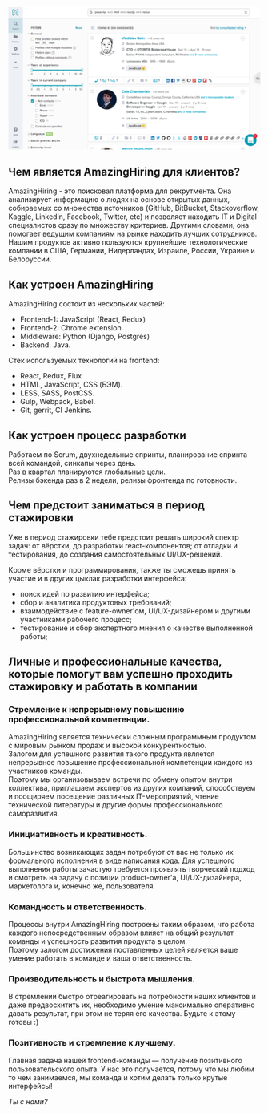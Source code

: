 ![](img02.png)

## Чем является AmazingHiring для клиентов?	
AmazingHiring - это поисковая платформа для рекрутмента. Она анализирует информацию о людях на основе открытых данных, собираемых со множества источников (GitHub, BitBucket, Stackoverflow, Kaggle, Linkedin, Facebook, Twitter, etc) и позволяет находить IT и Digital специалистов сразу по множеству критериев. Другими словами, она помогает ведущим компаниям на рынке находить лучших сотрудников. Нашим продуктов активно пользуются крупнейшие технологические компании в США, Германии, Нидерландах, Израиле, России, Украине и Белоруссии.	

## Как устроен AmazingHiring	
AmazingHiring состоит из нескольких частей:	

- Frontend-1: JavaScript (React, Redux)	
- Frontend-2: Chrome extension	
- Middleware: Python (Django, Postgres)	
- Backend: Java.	


Стек используемых технологий на frontend:	
- React, Redux, Flux	
- HTML, JavaScript, CSS (БЭМ).	
- LESS, SASS, PostCSS.	
- Gulp, Webpack, Babel.	
- Git, gerrit, CI Jenkins.	

## Как устроен процесс разработки	
Работаем по Scrum, двухнедельные спринты, планирование спринта всей командой, синкапы через день.	
Раз в квартал планируются глобальные цели.	
Релизы бэкенда раз в 2 недели, релизы фронтенда по готовности.	


## Чем предстоит заниматься в период стажировки	
Уже в период стажировки тебе предстоит решать широкий спектр задач: от вёрстки, до разработки react-компонентов; от отладки и тестирования, до создания самостоятельных UI/UX-решений.	

Кроме вёрстки и программирования, также ты сможешь принять участие и в других цыклак разработки интерфейса:	
- поиск идей по развитию интерфейса;	
- сбор и аналитика продуктовых требований;	
- взаимодействие с feature-owner'ом, UI/UX-дизайнером и другими участниками рабочего процесс;	
- тестирование и сбор экспертного мнения о качестве выполненной работы;	

## Личные и профессиональные качества, которые помогут вам успешно проходить стажировку и работать в компании	

### Стремление к непрерывному повышению профессиональной компетенции.	
AmazingHiring является технически сложным программным продуктом с мировым рынком продаж и высокой конкурентностью. 	
Залогом для успешного развития такого продукта является непрерывное повышение профессиональной компетенции каждого из участников команды.	
Поэтому мы организовываем встречи по обмену опытом внутри коллектива, приглашаем экспертов из других компаний, способствуем и поощиряем посещение различных IT-мероприятий, чтение технической литературы и другие формы профессионального саморазвития.	

### Инициативность и креативность.	
Большинство возникающих задач потребуют от вас не только их формального исполнения в виде написания кода. Для успешного выполнения работы зачастую требуется проявлять творческий подход и смотреть на задачу с позиции product-owner'а, UI/UX-дизайнера, маркетолога и, конечно же, пользователя. 	

### Командность и ответственность.	
Процессы внутри AmazingHiring построены таким образом, что работа каждого непосредственным образом влияет на общий результат команды и успешность развития продукта в целом.	
Поэтому залогом достижения поставленных целей является ваше умение работать в команде и ваша ответственность.	

### Производительность и быстрота мышления.	
В стремлении быстро отреагировать на потребности наших клиентов  и даже предвосхитить их, необходимо умение максимально оперативно давать результат, при этом не теряя его качества. Будьте к этому готовы :)	

### Позитивность и стремление к лучшему.	
Главная задача нашей frontend-команды — получение позитивного пользовательского опыта. У нас это получается, потому что мы любим то чем занимаемся, мы команда и хотим делать только крутые интерфейсы!	

*Ты с нами?*
